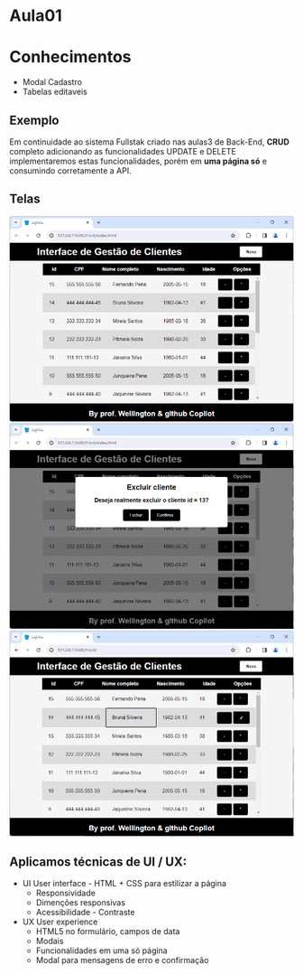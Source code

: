 # Aula01

# Conhecimentos
- Modal Cadastro
- Tabelas editaveis

## Exemplo
Em continuidade ao sistema Fullstak criado nas aulas3 de Back-End, **CRUD** completo adicionando as funcionalidades UPDATE e DELETE implementaremos estas funcionalidades, porém em **uma página só** e consumindo corretamente a API.

## Telas
![Tela01](./tela01.png)
![Tela02](./tela02.png)
![Tela03](./tela03.png)

## Aplicamos técnicas de UI / UX:
- UI User interface - HTML + CSS para estilizar a página
    - Responsividade
    - Dimenções responsivas
    - Acessibilidade - Contraste
- UX User experience
    - HTML5 no formulário, campos de data
    - Modais
    - Funcionalidades em uma só página
    - Modal para mensagens de erro e confirmação